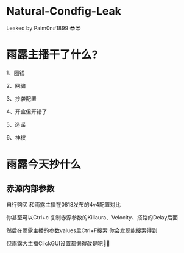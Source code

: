 # Natural-Condfig-Leak
Leaked by Paim0n#1899 😎😎

# 雨露主播干了什么?

1、圈钱

2、网骗

3、抄袭配置

4、开盒但开错了

5、造谣

6、神权

# 雨露今天抄什么

## 赤源内部参数
自行购买 和雨露主播在0818发布的4v4配置对比

你甚至可以Ctrl+c 复制赤源参数的Killaura、Velocity、搭路的Delay后面

然后在雨露主播的参数values里Ctrl+F搜索 你会发现能搜索得到

但雨露大主播ClickGUI设置都懒得改是吧🤣🤣

